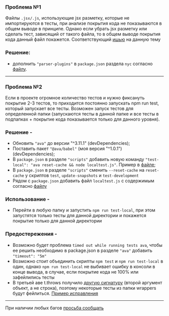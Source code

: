 ### Проблема №1
Файлы `.jsx/.js`, использующие jsx разметку, которые не импортируются в тесты, при анализе покрытия кода не показываются в общем выводе в принципе. 
Однако если убрать jsx разметку или сделать тест, зависящий от такого файла, то в общем выводе покрытия кода данный файл покажется.
Соответствующий [ишью](https://github.com/istanbuljs/nyc/issues/1334#issuecomment-662253710) на данную тему

### Решение:
- дополнить `"parser-plugins"` в `package.json` раздела `nyc` согласно [файлу](https://github.com/SurkinK/ava-test-local/blob/master/package.json).

***

### Проблема №2
Если в проекте огромное количество тестов и нужно фиксануть покрытие 2-3 тестов, то приходится постоянно запускать npm run test, который запускает все тесты.
Возможен запуск тестов для определенной папки (запускаются тесты в данной папке и все тесты в подпапках + покрытие кода показывается только для данного уровня).

### Решение - 
- Обновить `"ava"` до версии "^3.11.1" (devDependencies);
- Поставить пакет `"@ava/babel"` (моя версия "^1.0.1") (devDependencies);
- В `package.json` в разделе `"scripts"` добавить новую команду `"test-local": "ava reset-cache && node localtest.js"`. Пример в [файле](https://github.com/SurkinK/ava-test-local/blob/master/package.json);
- В `package.json` в разделе `"scripts"` сменить `--reset-cache` на `reset-cache` у скриптов `test`, `update-snapshots` и `test-development`
- Рядом с `package.json` добавить файл `localtest.js` с содержимым согласно [файлу](https://github.com/SurkinK/ava-test-local/blob/master/localtest.js) 

### Использование - 
- Перейти в любую папку и запустить `npm run test-local`, при этом запустятся только тесты для данной директории и покажется покрытие только для данной директории

### Предостережения - 
- Возможно будет проблема `timed out while running tests ava`, чтобы ее решить необходимо в package.json в разделе `"ava"` добавить `"timeout": "5m"`
- Возможно стоит объединить скрипты `npm test` и `npm run test-local` в один, однако `npm run test-local` не выбивает ошибку в консоли в конце вывода, в случае, если покрытие кода не 100% или зафейлились тесты
- В третьей аве t.throws получило [другую сигнатуру](https://github.com/avajs/ava/blob/master/docs/03-assertions.md#throwsfn-expectation-message) (второй аргумент объект, а не строка), поэтому некоторые тесты из папки wrappers будут фейлиться. 
[Пример исправления](https://i.imgur.com/Pp9Vpbx.png)

***
При наличии любых багов [просьба сообщать](https://t.me/kostyasu5)
